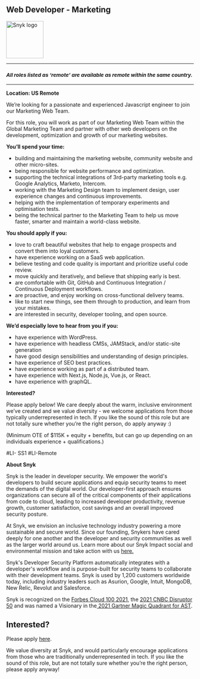 Web Developer - Marketing
---

<img src="https://res.cloudinary.com/snyk/image/upload/v1537345894/press-kit/brand/logo-black.png" width="100" alt="Snyk logo" />

<hr>
<h3><em><strong><sub>All roles listed as ‘remote’ are available as remote within the same country.</sub></strong></em></h3>
<hr>
<p><strong>Location: US Remote&nbsp;</strong></p>
<p><span style="font-weight: 400;">We’re looking for a passionate and experienced Javascript engineer to join our Marketing Web Team.</span></p>
<p><span style="font-weight: 400;">For this role, you will work as part of our Marketing Web Team within the Global Marketing Team and partner with other web developers on the development, optimization and growth of our marketing websites.</span></p>
<p><strong>You’ll spend your time:</strong></p>
<ul>
<li style="font-weight: 400;"><span style="font-weight: 400;">building and maintaining the marketing website, community website and other micro-sites.</span></li>
<li style="font-weight: 400;"><span style="font-weight: 400;">being responsible for website performance and optimization.</span></li>
<li style="font-weight: 400;"><span style="font-weight: 400;">supporting the technical integrations of 3rd-party marketing tools e.g. Google Analytics, Marketo, Intercom.</span></li>
<li style="font-weight: 400;"><span style="font-weight: 400;">working with the Marketing Design team to implement design, user experience changes and continuous improvements.</span></li>
<li style="font-weight: 400;"><span style="font-weight: 400;">helping with the implementation of temporary experiments and optimisation tests.&nbsp;</span></li>
<li style="font-weight: 400;"><span style="font-weight: 400;">being the technical partner to the Marketing Team to help us move faster, smarter and maintain a world-class website.</span></li>
</ul>
<p><strong>You should apply if you:</strong></p>
<ul>
<li style="font-weight: 400;"><span style="font-weight: 400;">love to craft beautiful websites that help to engage prospects and convert them into loyal customers.</span></li>
<li style="font-weight: 400;"><span style="font-weight: 400;">have experience working on a SaaS web application.</span></li>
<li style="font-weight: 400;"><span style="font-weight: 400;">believe testing and code quality is important and prioritize useful code review.</span></li>
<li style="font-weight: 400;"><span style="font-weight: 400;">move quickly and iteratively, and believe that shipping early is best.</span></li>
<li style="font-weight: 400;"><span style="font-weight: 400;">are comfortable with Git, GitHub and Continuous Integration / Continuous Deployment workflows.</span></li>
<li style="font-weight: 400;"><span style="font-weight: 400;">are proactive, and enjoy working on cross-functional delivery teams.</span></li>
<li style="font-weight: 400;"><span style="font-weight: 400;">like to start new things, see them through to production, and learn from your mistakes.</span></li>
<li style="font-weight: 400;"><span style="font-weight: 400;">are interested in security, developer tooling, and open source.</span></li>
</ul>
<p><strong>We’d especially love to hear from you if you:</strong></p>
<ul>
<li style="font-weight: 400;"><span style="font-weight: 400;">have experience with WordPress.</span></li>
<li style="font-weight: 400;"><span style="font-weight: 400;">have experience with headless CMSs, JAMStack, and/or static-site generation</span></li>
<li style="font-weight: 400;"><span style="font-weight: 400;">have good design sensibilities and understanding of design principles.</span></li>
<li style="font-weight: 400;"><span style="font-weight: 400;">have experience of SEO best practices.</span></li>
<li style="font-weight: 400;"><span style="font-weight: 400;">have experience working as part of a distributed team.</span></li>
<li style="font-weight: 400;"><span style="font-weight: 400;">have experience with Next.js, Node.js, Vue.js, or React.</span></li>
<li style="font-weight: 400;"><span style="font-weight: 400;">have experience with graphQL.</span></li>
</ul>
<p><strong>Interested?</strong></p>
<p><span style="font-weight: 400;">Please apply below! We care deeply about the warm, inclusive environment we’ve created and we value diversity - we welcome applications from those typically underrepresented in tech. If you like the sound of this role but are not totally sure whether you’re the right person, do apply anyway :)</span></p>
<p><span style="font-weight: 400;">(Minimum OTE of $115K + equity + benefits, but can go up depending on an individuals experience + qualifications.)</span></p>
<p>#LI- SS1 #LI-Remote</p><div class="content-conclusion"><p><strong>About Snyk</strong></p>
<p><span style="font-weight: 400;">Snyk is the leader in developer security. We empower the world's developers to build secure applications and equip security teams to meet the demands of the digital world. Our developer-first approach ensures organizations can secure all of the critical components of their applications from code to cloud, leading to increased developer productivity, revenue growth, customer satisfaction, cost savings and an overall improved security posture.&nbsp;</span></p>
<p><span style="font-weight: 400;">At Snyk, we envision an inclusive technology industry powering a more sustainable and secure world.</span> <span style="font-weight: 400;">Since our founding, Snykers have cared deeply for one another and the developer and security communities as well as the larger world around us. Learn more about our Snyk Impact social and environmental mission and take action with us </span><a href="https://snyk.io/about/snyk-impact/"><span style="font-weight: 400;">here.</span></a></p>
<p><span style="font-weight: 400;">Snyk's Developer Security Platform automatically integrates with a developer's workflow and is purpose-built for security teams to collaborate with their development teams. Snyk is used by 1,200 customers worldwide today, including industry leaders such as Asurion, Google, Intuit, MongoDB, New Relic, Revolut and Salesforce.</span></p>
<p><span style="font-weight: 400;">Snyk is recognized on the </span><a href="https://www.forbes.com/cloud100/#6f24b5ba5f94"><span style="font-weight: 400;">Forbes Cloud 100 2021</span></a><span style="font-weight: 400;">, the </span><a href="https://www.cnbc.com/2021/05/25/these-are-the-2021-cnbc-disruptor-50-companies.html"><span style="font-weight: 400;">2021 CNBC Disruptor 50</span></a><span style="font-weight: 400;"> and was named a Visionary in the</span><a href="https://snyk.io/blog/snyk-visionary-2021-gartner-magic-quadrant-for-ast/"><span style="font-weight: 400;"> 2021 Gartner Magic Quadrant for AST</span></a><span style="font-weight: 400;">.</span></p></div>

Interested?
---

Please apply [here](https://boards.greenhouse.io/snyk/jobs/5663456002#app).

We value diversity at Snyk, and would particularly encourage applications from those who are traditionally underrepresented in tech.
If you like the sound of this role, but are not totally sure whether you’re the right person, please apply anyway!
